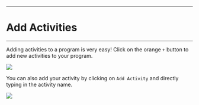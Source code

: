 ****
# Add Activities
---

Adding activities to a program is very easy! Click on the orange `+` button to add new activities to your program.

![](https://lh3.googleusercontent.com/MXtZzO8hbNmdqVGw690VWPWI3OOT_Ee9jqWhVsdcTO1ozOH4WTQ7KH-CdrNIoJF8Qg9wjDEvZiHra9_HmhZvj46lYCWi0pJFM109lkBwJPTHp8ZQHIln_JvppqOE3zdz6l9cJ3AL)

You can also add your activity by clicking on `Add Activity` and directly typing in the activity name.

![](https://lh5.googleusercontent.com/1numF_E2tb_J1qD7N7EtVkR8zTzIqXtYrnWcB5EM2rft2WaYkOL4_nrtTTowJgjKFSKuTztywOdxABzFnT9qq6BfG7quxUL9QWdimCzw1-Kj7nmz3nq7npqFCTzd1Bp5Zd42d_Fv)

